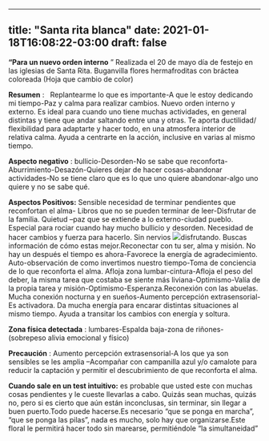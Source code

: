 
---
title: "Santa rita blanca"
date: 2021-01-18T16:08:22-03:00
draft: false
--- 
        

 




**“Para un nuevo orden interno** ” Realizada el 20 de mayo día de festejo en las iglesias de Santa Rita. Buganvilla flores hermafroditas con bráctea coloreada (Hoja que cambio de color)  


**Resumen** :   Replantearme lo que es importante-A que le estoy dedicando mi tiempo-Paz y calma para realizar cambios. Nuevo orden interno y externo. Es ideal para cuando uno tiene muchas actividades, en general distintas y tiene que andar saltando entre una y otras. Te aporta ductilidad/ flexibilidad para adaptarte y hacer todo, en una atmosfera interior de relativa calma. Ayuda a centrarte en la acción, inclusive en varias al mismo tiempo.  


**Aspecto negativo** : bullicio-Desorden-No se sabe que reconforta-Aburrimiento-Desazón-Quieres dejar de hacer cosas-abandonar actividades-No se tiene claro que es lo que uno quiere abandonar-algo uno quiere y no se sabe qué.  


**Aspectos Positivos:**  Sensible necesidad de terminar pendientes que reconfortan el alma- Libros que no se pueden terminar de leer-Disfrutar de la familia. Quietud –paz que se extiende a lo externo-ciudad pueblo. Especial para rociar cuando hay mucho bullicio y desorden. Necesidad de hacer cambios y fuerza para hacerlo. Sin nervios ![](images/santa-rita-blanca_u8fj0db0.jpg)disfrutando. Buscas información de cómo estas mejor.Reconectar con tu ser, alma y misión. No hay un después el tiempo es ahora-Favorece la energía de agradecimiento. Auto-observación de como invertimos nuestro tiempo-Toma de conciencia de lo que reconforta el alma. Afloja zona lumbar-cintura-Afloja el peso del deber, la misma tarea que costaba se siente más liviana-Optimismo-Valía de la propia tarea y misión-Optimismo-Esperanza.Reconexión con las abuelas. Mucha conexión nocturna y en sueños-Aumento percepción extrasensorial-Es activadora. Da mucha energía para encarar distintas situaciones al mismo tiempo. Ayuda a transitar los cambios con energía y soltura.  


**Zona física detectada** : lumbares-Espalda baja-zona de riñones-(sobrepeso alivia emocional y físico)  


**Precaución** : Aumento percepción extrasensorial-A los que ya son sensibles se les amplia –Acompañar con campanilla azul y/o camalote para reducir la captación y permitir el descubrimiento de que reconforta el alma.  


**Cuando sale en un test intuitivo:**  es probable que usted este con muchas cosas pendientes y le cueste llevarlas a cabo. Quizás sean muchas, quizás no, pero si es cierto que aún están inconclusas, sin terminar, sin llegar a buen puerto.Todo puede hacerse.Es necesario “que se ponga en marcha”, “que se ponga las pilas”, nada es mucho, solo hay que organizarse.Este floral le permitirá hacer todo sin marearse, permitiéndole “la simultaneidad”  







